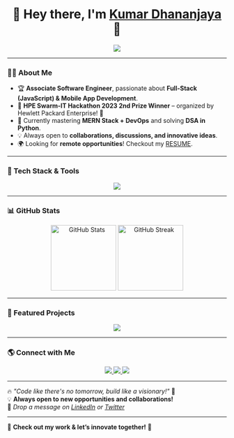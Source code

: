 <h1 align="center">🚀 Hey there, I'm <a href="https://www.linkedin.com/in/kumardhananjaya/" target="_blank"> Kumar Dhananjaya </a> 👋</h1>

<p align="center">
  <img src="https://readme-typing-svg.herokuapp.com?font=Fira+Code&weight=600&size=22&pause=1000&color=36BCF7&width=700&lines=💻+Associate+Software+Engineer+|+Full-Stack+Developer+🚀;🔥+Passionate+about+Tech,+Code,+and+Trading+🔥;💡+Building+Scalable+Web+and+Mobile+Apps+💡;🚀+Always+Learning+and+Innovating+🚀" />
</p>

---

### 👨‍💻 About Me
- 🏆 **Associate Software Engineer**, passionate about **Full-Stack (JavaScript) & Mobile App Development**.
- 🏅 **HPE Swarm-IT Hackathon 2023 2nd Prize Winner** – organized by Hewlett Packard Enterprise! 🚀
- 📖 Currently mastering **MERN Stack + DevOps** and solving **DSA in Python**.
- 💡 Always open to **collaborations, discussions, and innovative ideas**.
- 🌍 Looking for **remote opportunities**! Checkout my [RESUME](https://tinyurl.com/KumarDhananjaya).  
---

### 🔧 Tech Stack & Tools
<p align="center">
  <img src="https://skillicons.dev/icons?i=html,css,js,ts,react,nextjs,redux,tailwind,nodejs,express,mongodb,mysql,flutter,dart,java,cpp,python,docker,firebase,git,github,linux,aws" />
</p>

---

### 📊 GitHub Stats  
<p align="center">
  <img src="https://github-readme-stats.vercel.app/api?username=KumarDhananjaya&show_icons=true&theme=radical&hide_border=true" height="150" alt="GitHub Stats" />
  <img src="https://github-readme-streak-stats.herokuapp.com/?user=KumarDhananjaya&theme=radical&hide_border=true" height="150" alt="GitHub Streak" />
</p>

---

### 🚀 Featured Projects  
<p align="center">
  <a href="https://github.com/KumarDhananjaya/ConnectX">
    <img src="https://github-readme-stats.vercel.app/api/pin/?username=KumarDhananjaya&repo=ConnectX&theme=radical" />
  </a>
 
</p>

---

### 🌎 Connect with Me  
<p align="center">
  <a href="https://www.linkedin.com/in/kumardhananjaya/" target="_blank">
    <img src="https://img.shields.io/badge/LinkedIn-0077B5?style=for-the-badge&logo=linkedin&logoColor=white" />
  </a>
  <a href="https://twitter.com/SKumarDhananjay" target="_blank">
    <img src="https://img.shields.io/badge/Twitter-1DA1F2?style=for-the-badge&logo=twitter&logoColor=white" />
  </a>
  <a href="https://www.instagram.com/kumar.dhananjay_/">
    <img src="https://img.shields.io/badge/Instagram-E4405F?style=for-the-badge&logo=instagram&logoColor=white" />
  </a>
</p>

---

🔥 *"Code like there's no tomorrow, build like a visionary!"* 🚀  
💡 **Always open to new opportunities and collaborations!**  
💬 *Drop a message on [LinkedIn](https://www.linkedin.com/in/kumardhananjaya/) or [Twitter](https://twitter.com/SKumarDhananjay)*  

---

👀 **Check out my work & let’s innovate together!** 🚀
